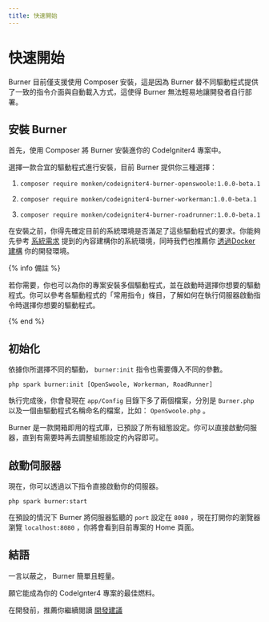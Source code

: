 ```yaml
---
title: 快速開始
---
```


# 快速開始

Burner 目前僅支援使用 Composer 安裝，這是因為 Burner 替不同驅動程式提供了一致的指令介面與自動載入方式，這使得 Burner 無法輕易地讓開發者自行部署。

## 安裝 Burner

首先，使用 Composer 將 Burner 安裝進你的 CodeIgniter4 專案中。

選擇一款合宜的驅動程式進行安裝，目前 Burner 提供你三種選擇：

1. 
    ```
    composer require monken/codeigniter4-burner-openswoole:1.0.0-beta.1
    ```

2. 
    ```
    composer require monken/codeigniter4-burner-workerman:1.0.0-beta.1
    ```

3. 
    ```
    composer require monken/codeigniter4-burner-roadrunner:1.0.0-beta.1
    ```

在安裝之前，你得先確定目前的系統環境是否滿足了這些驅動程式的要求。你能夠先參考 [系統需求](/introduction) 提到的內容建構你的系統環境，同時我們也推薦你 [透過Docker建構](/general/docker) 你的開發環境。

{% info 備註 %}

若你需要，你也可以為你的專案安裝多個驅動程式，並在啟動時選擇你想要的驅動程式。你可以參考各驅動程式的「常用指令」條目，了解如何在執行伺服器啟動指令時選擇你想要的驅動程式。

{% end %}


## 初始化

依據你所選擇不同的驅動， `burner:init` 指令也需要傳入不同的參數。

```
php spark burner:init [OpenSwoole, Workerman, RoadRunner]
```

執行完成後，你會發現在 `app/Config` 目錄下多了兩個檔案，分別是 `Burner.php` 以及一個由驅動程式名稱命名的檔案，比如： `OpenSwoole.php` 。

Burner 是一款開箱即用的程式庫，已預設了所有組態設定。你可以直接啟動伺服器，直到有需要時再去調整組態設定的內容即可。

## 啟動伺服器

現在，你可以透過以下指令直接啟動你的伺服器。

```
php spark burner:start
```

在預設的情況下 Burner 將伺服器監聽的 `port` 設定在 `8080` ，現在打開你的瀏覽器瀏覽 `localhost:8080` ，你將會看到目前專案的 Home 頁面。

## 結語

一言以蔽之， Burner 簡單且輕量。

願它能成為你的 CodeIgnter4 專案的最佳燃料。

在開發前，推薦你繼續閱讀 [開發建議](/general/suggestion)

